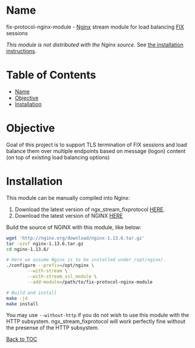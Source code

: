 Name
=================
fix-protocol-nginx-module - [Nginx](https://www.nginx.com/) stream module for load balancing [FIX](https://www.fixtrading.org/) sessions

*This module is not distributed with the Nginx source.* See [the installation instructions](#installation).

Table of Contents
=================

* [Name](#name)
* [Objective](#objective)
* [Installation](#installation)

Objective
========

Goal of this project is to support TLS termination of FIX sessions and load balance them over multiple endpoints based on message (logon) content (on top of existing load balancing options)

Installation
============

This module can be manually compiled into Nginx:

1. Download the latest version of ngx_stream_fixprotocol [HERE](https://github.com/gluck/fix-protocol-nginx-module/tags).
1. Download the latest version of NGINX [HERE](http://nginx.org/)

Build the source of NGINX with this module, like below:

```bash
wget 'http://nginx.org/download/nginx-1.13.6.tar.gz'
tar -xzvf nginx-1.13.6.tar.gz
cd nginx-1.13.6/

# Here we assume Nginx is to be installed under /opt/nginx/.
./configure --prefix=/opt/nginx \
        --with-stream \
        --with-stream_ssl_module \
        --add-module=/path/to/fix-protocol-nginx-module

# Build and install
make -j4
make install
```

You may use `--without-http` if you do not wish to use this module with the HTTP subsystem.
ngx_stream_fixprotocol will work perfectly fine without the presense of the HTTP subsystem.

[Back to TOC](#table-of-contents)


